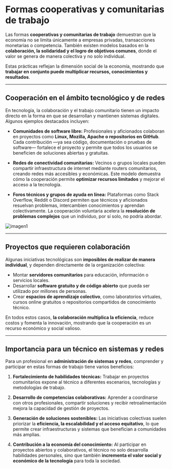 # **Formas cooperativas y comunitarias de trabajo**

Las formas **cooperativas y comunitarias de trabajo** demuestran que la economía no se limita únicamente a empresas privadas, transacciones monetarias o competencia. También existen modelos basados en la **colaboración, la solidaridad y el logro de objetivos comunes**, donde el valor se genera de manera colectiva y no solo individual.

Estas prácticas reflejan la dimensión social de la economía, mostrando que **trabajar en conjunto puede multiplicar recursos, conocimientos y resultados**.

---

## **Cooperación en el ámbito tecnológico y de redes**

En tecnología, la colaboración y el trabajo comunitario tienen un impacto directo en la forma en que se desarrollan y mantienen sistemas digitales. Algunos ejemplos destacados incluyen:

* **Comunidades de software libre:**
  Profesionales y aficionados colaboran en proyectos como **Linux, Mozilla, Apache o repositorios en GitHub**. Cada contribución —ya sea código, documentación o pruebas de software— fortalece el proyecto y permite que todos los usuarios se beneficien de soluciones abiertas y gratuitas.

* **Redes de conectividad comunitarias:**
  Vecinos o grupos locales pueden compartir infraestructura de internet mediante routers comunitarios, creando redes más accesibles y económicas. Este modelo demuestra cómo la cooperación permite **optimizar recursos limitados** y mejorar el acceso a la tecnología.

* **Foros técnicos y grupos de ayuda en línea:**
  Plataformas como Stack Overflow, Reddit o Discord permiten que técnicos y aficionados resuelvan problemas, intercambien conocimientos y aprendan colectivamente. La cooperación voluntaria acelera la **resolución de problemas complejos** que un individuo, por sí solo, no podría abordar.

![imagen1](https://blog.desdelinux.net/wp-content/uploads/2019/07/comunidades-sustentables-sostenibles-imagen-destacada-blog-desdelinux.png?raw=true)

---

## **Proyectos que requieren colaboración**

Algunas iniciativas tecnológicas son **imposibles de realizar de manera individual**, y dependen directamente de la organización colectiva:

* Montar **servidores comunitarios** para educación, información o servicios locales.
* Desarrollar **software gratuito y de código abierto** que pueda ser utilizado por millones de personas.
* Crear **espacios de aprendizaje colectivo**, como laboratorios virtuales, cursos online gratuitos o repositorios compartidos de conocimiento técnico.

En todos estos casos, **la colaboración multiplica la eficiencia**, reduce costos y fomenta la innovación, mostrando que la cooperación es un recurso económico y social valioso.

---

## **Importancia para un técnico en sistemas y redes**

Para un profesional en **administración de sistemas y redes**, comprender y participar en estas formas de trabajo tiene varios beneficios:

1. **Fortalecimiento de habilidades técnicas:**
   Trabajar en proyectos comunitarios expone al técnico a diferentes escenarios, tecnologías y metodologías de trabajo.

2. **Desarrollo de competencias colaborativas:**
   Aprender a coordinarse con otros profesionales, compartir soluciones y recibir retroalimentación mejora la capacidad de gestión de proyectos.

3. **Generación de soluciones sostenibles:**
   Las iniciativas colectivas suelen priorizar la **eficiencia, la escalabilidad y el acceso equitativo**, lo que permite crear infraestructuras y sistemas que benefician a comunidades más amplias.

4. **Contribución a la economía del conocimiento:**
   Al participar en proyectos abiertos y colaborativos, el técnico no solo desarrolla habilidades personales, sino que también **incrementa el valor social y económico de la tecnología** para toda la sociedad.
